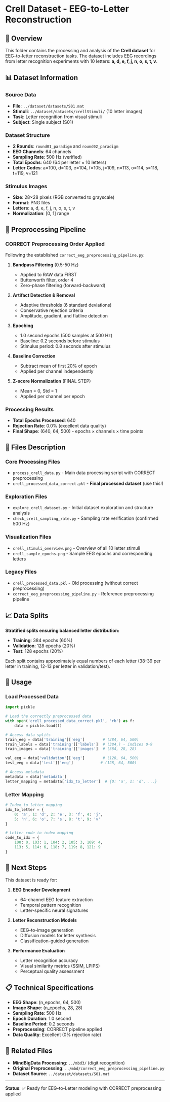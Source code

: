 # Crell Dataset - EEG-to-Letter Reconstruction

## 📝 Overview

This folder contains the processing and analysis of the **Crell dataset** for EEG-to-letter reconstruction tasks. The dataset includes EEG recordings from letter recognition experiments with 10 letters: **a, d, e, f, j, n, o, s, t, v**.

## 📊 Dataset Information

### **Source Data**
- **File**: `../dataset/datasets/S01.mat`
- **Stimuli**: `../dataset/datasets/crellStimuli/` (10 letter images)
- **Task**: Letter recognition from visual stimuli
- **Subject**: Single subject (S01)

### **Dataset Structure**
- **2 Rounds**: `round01_paradigm` and `round02_paradigm`
- **EEG Channels**: 64 channels
- **Sampling Rate**: 500 Hz (verified)
- **Total Epochs**: 640 (64 per letter × 10 letters)
- **Letter Codes**: a=100, d=103, e=104, f=105, j=109, n=113, o=114, s=118, t=119, v=121

### **Stimulus Images**
- **Size**: 28×28 pixels (RGB converted to grayscale)
- **Format**: PNG files
- **Letters**: a, d, e, f, j, n, o, s, t, v
- **Normalization**: [0, 1] range

## 🔧 Preprocessing Pipeline

### **CORRECT Preprocessing Order Applied**
Following the established `correct_eeg_preprocessing_pipeline.py`:

1. **Bandpass Filtering** (0.5-50 Hz)
   - Applied to RAW data FIRST
   - Butterworth filter, order 4
   - Zero-phase filtering (forward-backward)

2. **Artifact Detection & Removal**
   - Adaptive thresholds (6 standard deviations)
   - Conservative rejection criteria
   - Amplitude, gradient, and flatline detection

3. **Epoching**
   - 1.0 second epochs (500 samples at 500 Hz)
   - Baseline: 0.2 seconds before stimulus
   - Stimulus period: 0.8 seconds after stimulus

4. **Baseline Correction**
   - Subtract mean of first 20% of epoch
   - Applied per channel independently

5. **Z-score Normalization** (FINAL STEP)
   - Mean = 0, Std = 1
   - Applied per channel per epoch

### **Processing Results**
- **Total Epochs Processed**: 640
- **Rejection Rate**: 0.0% (excellent data quality)
- **Final Shape**: (640, 64, 500) - epochs × channels × time points

## 📁 Files Description

### **Core Processing Files**
- `process_crell_data.py` - Main data processing script with CORRECT preprocessing
- `crell_processed_data_correct.pkl` - **Final processed dataset** (use this!)

### **Exploration Files**
- `explore_crell_dataset.py` - Initial dataset exploration and structure analysis
- `check_crell_sampling_rate.py` - Sampling rate verification (confirmed 500 Hz)

### **Visualization Files**
- `crell_stimuli_overview.png` - Overview of all 10 letter stimuli
- `crell_sample_epochs.png` - Sample EEG epochs and corresponding letters

### **Legacy Files**
- `crell_processed_data.pkl` - Old processing (without correct preprocessing)
- `correct_eeg_preprocessing_pipeline.py` - Reference preprocessing pipeline

## 📈 Data Splits

**Stratified splits ensuring balanced letter distribution:**

- **Training**: 384 epochs (60%)
- **Validation**: 128 epochs (20%)
- **Test**: 128 epochs (20%)

Each split contains approximately equal numbers of each letter (38-39 per letter in training, 12-13 per letter in validation/test).

## 🎯 Usage

### **Load Processed Data**
```python
import pickle

# Load the correctly preprocessed data
with open('crell_processed_data_correct.pkl', 'rb') as f:
    data = pickle.load(f)

# Access data splits
train_eeg = data['training']['eeg']        # (384, 64, 500)
train_labels = data['training']['labels']  # (384,) - indices 0-9
train_images = data['training']['images']  # (384, 28, 28)

val_eeg = data['validation']['eeg']        # (128, 64, 500)
test_eeg = data['test']['eeg']            # (128, 64, 500)

# Access metadata
metadata = data['metadata']
letter_mapping = metadata['idx_to_letter']  # {0: 'a', 1: 'd', ...}
```

### **Letter Mapping**
```python
# Index to letter mapping
idx_to_letter = {
    0: 'a', 1: 'd', 2: 'e', 3: 'f', 4: 'j',
    5: 'n', 6: 'o', 7: 's', 8: 't', 9: 'v'
}

# Letter code to index mapping
code_to_idx = {
    100: 0, 103: 1, 104: 2, 105: 3, 109: 4,
    113: 5, 114: 6, 118: 7, 119: 8, 121: 9
}
```

## 🚀 Next Steps

This dataset is ready for:

1. **EEG Encoder Development**
   - 64-channel EEG feature extraction
   - Temporal pattern recognition
   - Letter-specific neural signatures

2. **Letter Reconstruction Models**
   - EEG-to-image generation
   - Diffusion models for letter synthesis
   - Classification-guided generation

3. **Performance Evaluation**
   - Letter recognition accuracy
   - Visual similarity metrics (SSIM, LPIPS)
   - Perceptual quality assessment

## 📋 Technical Specifications

- **EEG Shape**: (n_epochs, 64, 500)
- **Image Shape**: (n_epochs, 28, 28)
- **Sampling Rate**: 500 Hz
- **Epoch Duration**: 1.0 second
- **Baseline Period**: 0.2 seconds
- **Preprocessing**: CORRECT pipeline applied
- **Data Quality**: Excellent (0% rejection rate)

## 🔗 Related Files

- **MindBigData Processing**: `../mbd3/` (digit recognition)
- **Original Preprocessing**: `../mbd/correct_eeg_preprocessing_pipeline.py`
- **Dataset Source**: `../dataset/datasets/S01.mat`

---

**Status**: ✅ Ready for EEG-to-Letter modeling with CORRECT preprocessing applied
